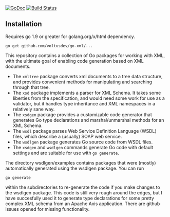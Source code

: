[![GoDoc](https://godoc.org/aqwari.net/xml?status.svg)](https://godoc.org/aqwari.net/xml) [![Build Status](https://travis-ci.org/droyo/go-xml.svg?branch=master)](https://travis-ci.org/droyo/go-xml)

## Installation

Requires go 1.9 or greater for golang.org/x/html dependency.

```
go get github.com/voltusdev/go-xml/...
```

This repository contains a collection of Go packages for working
with XML, with the ultimate goal of enabling code generation based
on XML documents.

- The `xmltree` package converts xml documents to a tree data
  structure, and provides convenient methods for manipulating and
  searching through that tree.
- The `xsd` package implements a parser for XML Schema. It takes
  some liberties from the specification, and would need some work for
  use as a validator, but it handles type inheritance and XML namespaces
  in a relatively sane way.
- The `xsdgen` package provides a customizable code generator that
  generates Go type declarations and marshal/unmarshal methods for
  an XML Schema.
- The `wsdl` package parses Web Service Definition Language (WSDL)
  files, which describe a (usually) SOAP web service.
- The `wsdlgen` package generates Go source code from WSDL files.
- The `xsdgen` and `wsdlgen` commands generate Go code with default
  settings and are suitable for use with `go generate`.

The directory wsdlgen/examples contains packages that were (mostly)
automatically generated using the wsdlgen package. You can run

	go generate

within the subdirectories to re-generate the code if you make changes
to the wsdlgen package.
This code is still very rough around the edges, but I have succesfully
used it to generate type declarations for some pretty complex XML
schema from an Apache Axis application. There are github issues
opened for missing functionality.
